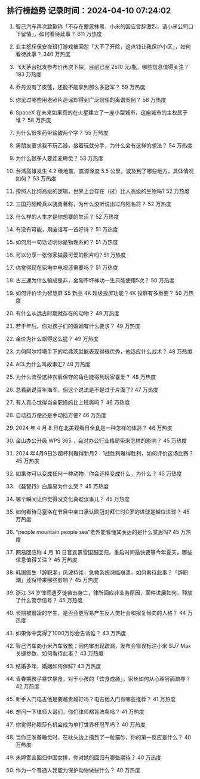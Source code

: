 
## 排行榜趋势 记录时间：2024-04-10 07:24:02
  
  1. 智己汽车再次致歉称「不存在蓄意抹黑，小米的回应言辞激烈，请小米公司口下留情」，如何看待此事？ 611 万热度
    
  2. 业主怒斥保安夜班打游戏被回怼「大不了开除，这点钱让我保护小区」，如何看待此事？ 340 万热度
    
  3. 飞天茅台批发参考价再次下探，目前已至 2510 元/瓶，哪些信息值得关注？ 193 万热度
    
  4. 乔丹没有了皮蓬，还能不能拿到那么多冠军？ 59 万热度
    
  5. 你见过哪些用老照片造谣却得到广泛信任的离谱案例？ 58 万热度
    
  6. SpaceX 在未来如果真的在火星建立了一座小型城市，这座城市的主权属于谁？ 58 万热度
    
  7. 为什么很多药带盐酸两个字？ 55 万热度
    
  8. 男朋友要求我不玩乙游，接着玩就分手，为什么会有这样的想法？ 54 万热度
    
  9. 为什么很多人要连麦睡觉？ 53 万热度
    
  10. 台湾高雄发生 4.2 级地震，震源深度 5.5 公里，波及到了哪些地方，具体情况如何？ 53 万热度
    
  11. 按照人比狗高级的逻辑，世界上会存在（过）比人高级的生物吗? 52 万热度
    
  12. 三国丹阳精兵以骁勇著称，为什么没听说出过丹阳名将？ 52 万热度
    
  13. 什么样的人生才是你想要的生活？ 52 万热度
    
  14. 有没有可能，用废话写一首好诗？ 51 万热度
    
  15. 如何用一句话证明你是物理系的？ 51 万热度
    
  16. 可以分享一张你家猫最可爱的照片吗? 51 万热度
    
  17. 你觉得现在家电中电视还需要吗？ 51 万热度
    
  18. 古三通为什么骗成是非，金刚不坏神功一生只能使用5次？ 50 万热度
    
  19. 如何评价华为智慧屏 S5 新品 4K 超级投屏功能？4K 投屏有多重要？ 50 万热度
    
  20. 有什么从远古时期就存在的动物？ 49 万热度
    
  21. 若干年后，你对孩子们的婚姻有什么要求？ 49 万热度
    
  22. 金价为什么飙得这么猛？ 49 万热度
    
  23. 为何阿尔特塔手下的哈弗茨就能表现得很优秀，他适应什么战术？ 48 万热度
    
  24. ACL为什么叫故事汇? 48 万热度
    
  25. 为什么流萤这种衣着保守的角色能得到玩家喜爱？ 48 万热度
    
  26. 总看到说百年海军，但这个说法是不是过于片面了? 47 万热度
    
  27. 有人真心觉得当全职妈妈比上班爽吗？ 46 万热度
    
  28. 自动挡方便还是手动挡方便? 46 万热度
    
  29. 2024 年 4 月 8 日在北美观看日全食是一种怎样的体验？ 46 万热度
    
  30. 金山办公升级 WPS 365 ，会对办公行业格局带来怎样的影响？ 45 万热度
    
  31. 2024 年4月9日沙超杯利雅得新月2：1战胜利雅得胜利，如何评价这场比赛？ 45 万热度
    
  32. 如果你可以变成任何一种动物，你会选择变成什么，为什么？ 45 万热度
    
  33. 《琵琶行》白居易为什么哭？ 45 万热度
    
  34. 哪个瞬间让你觉得没文化真耽误事儿？ 45 万热度
    
  35. 如何看待马塞洛在节目中亲口承认欧冠对拜仁时C罗的进球是越位进球？ 45 万热度
    
  36. “people mountain people sea”老外能看懂其表达的是什么意思吗? 45 万热度
    
  37. 网易回应称 4 月 10 日官宣暴雪国服回归，重启时间最快要等今年夏天，哪些信息值得关注？ 45 万热度
    
  38. 韩国医生「辞职潮」风波持续，急救系统濒临崩溃，如何看待此事？「辞职潮」还将带来哪些影响？ 45 万热度
    
  39. 浙江 34 岁律师遇歹徒袭击身亡，律所回应非业务原因，案件进展如何，释放了什么警示信号？ 45 万热度
    
  40. 长期被霸凌的学生，是否会更容易产生反人类社会和报复倾向的人格？ 44 万热度
    
  41. 如果你中奖得了1000万你会告诉谁？ 43 万热度
    
  42. 智己汽车向小米汽车致歉：因内审出现疏漏，发布会错误标注小米 SU7 Max 关键参数，如何看待此事？ 43 万热度
    
  43. 结婚多年，婚姻如何保鲜? 43 万热度
    
  44. 青春期孩子暴饮暴食，对于小孩的「饮食成瘾」，家长如何从心理层面疏导？ 42 万热度
    
  45. 新手入门电吉他是要越贵越好吗？电吉他入门有哪些推荐？ 41 万热度
    
  46. 想问一下律师大哥们，你们律师都背法条吗？ 41 万热度
    
  47. 你觉得孙颖莎有机会成为单打世界杯冠军吗？ 40 万热度
    
  48. 当你正准备睡觉时，在枕头边上摸到了一粒猫砂，你的第一反应是什么？ 40 万热度
    
  49. 朱婷官宣回归中国女排，你对她的回归有哪些期待？ 40 万热度
    
  50. 作为一个普通人我能为保护动物做些什么？ 40 万热度
    